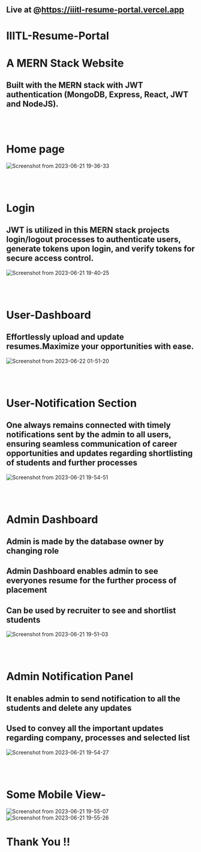 ## Live at @https://iiitl-resume-portal.vercel.app


#   IIITL-Resume-Portal


# A MERN Stack Website
## Built with the MERN stack with JWT authentication (MongoDB, Express, React, JWT and NodeJS).

</br>
</br>


# Home page
![Screenshot from 2023-06-21 19-36-33](https://github.com/Priyanshu475/MYFitnessPal/assets/96469123/cdc05251-f66f-48d0-9821-6d34273db04f)

</br>
</br>

# Login
## JWT is utilized in this MERN stack projects login/logout processes to authenticate users, generate tokens upon login, and verify tokens for secure access control.
![Screenshot from 2023-06-21 19-40-25](https://github.com/Priyanshu475/MYFitnessPal/assets/96469123/737d9898-b6bc-4467-9cf7-7d1c999999cd)

</br>
</br>

# User-Dashboard 
## Effortlessly upload and update resumes.Maximize your opportunities with ease.

![Screenshot from 2023-06-22 01-51-20](https://github.com/Priyanshu475/MYFitnessPal/assets/96469123/dd6db384-2dad-48e0-9691-f71fa953d528)

</br>
</br>


# User-Notification Section
## One always remains connected with timely notifications sent by the admin to all users, ensuring seamless communication of career opportunities and updates regarding shortlisting of students and further processes
![Screenshot from 2023-06-21 19-54-51](https://github.com/Priyanshu475/MYFitnessPal/assets/96469123/2d7eee6f-7cd8-4300-b16d-c6d1f1359311)

</br>
</br>

# Admin Dashboard
## Admin is made by the database owner by changing role
## Admin Dashboard enables admin to see everyones resume for the further process of placement
## Can be used by recruiter to see and shortlist students
![Screenshot from 2023-06-21 19-51-03](https://github.com/Priyanshu475/MYFitnessPal/assets/96469123/73f5d5c6-d14b-4618-a754-b882b9503fce)

</br>
</br>

# Admin Notification Panel
## It enables admin to send notification to all the students and delete any updates
## Used to convey all the important updates regarding company, processes and selected list
![Screenshot from 2023-06-21 19-54-27](https://github.com/Priyanshu475/MYFitnessPal/assets/96469123/e3f6ae62-1a5a-4070-86ed-cb14d48bcd58)

</br>
</br>

# Some Mobile View-
![Screenshot from 2023-06-21 19-55-07](https://github.com/Priyanshu475/MYFitnessPal/assets/96469123/bf119da8-7795-410a-9a22-7a8b6d67378e)
![Screenshot from 2023-06-21 19-55-26](https://github.com/Priyanshu475/MYFitnessPal/assets/96469123/f0f9c675-ee62-44af-81c6-0d2f2a2d8523)



# Thank You !!

